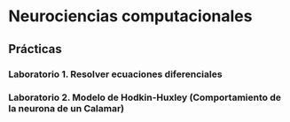 # Neurociencias computacionales

## Prácticas

### Laboratorio 1. Resolver ecuaciones diferenciales

### Laboratorio 2. Modelo de Hodkin-Huxley (Comportamiento de la neurona de un Calamar)
